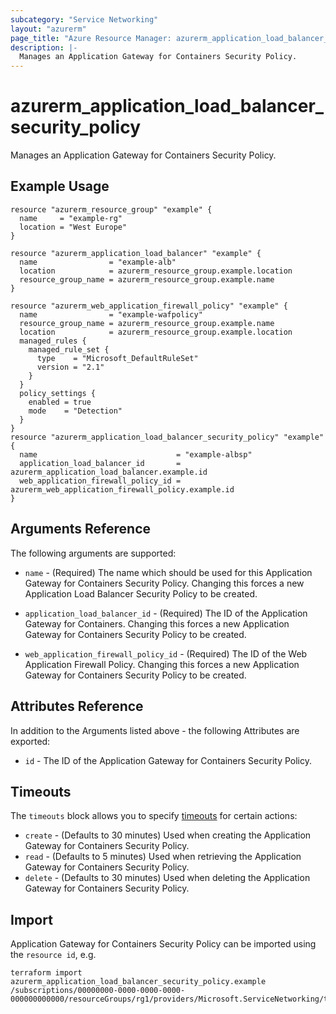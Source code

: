 ```yaml
---
subcategory: "Service Networking"
layout: "azurerm"
page_title: "Azure Resource Manager: azurerm_application_load_balancer_security_policy"
description: |-
  Manages an Application Gateway for Containers Security Policy.
---
```


# azurerm_application_load_balancer_security_policy

Manages an Application Gateway for Containers Security Policy.

## Example Usage

```hcl
resource "azurerm_resource_group" "example" {
  name     = "example-rg"
  location = "West Europe"
}

resource "azurerm_application_load_balancer" "example" {
  name                = "example-alb"
  location            = azurerm_resource_group.example.location
  resource_group_name = azurerm_resource_group.example.name
}

resource "azurerm_web_application_firewall_policy" "example" {
  name                = "example-wafpolicy"
  resource_group_name = azurerm_resource_group.example.name
  location            = azurerm_resource_group.example.location
  managed_rules {
    managed_rule_set {
      type    = "Microsoft_DefaultRuleSet"
      version = "2.1"
    }
  }
  policy_settings {
    enabled = true
    mode    = "Detection"
  }
}
resource "azurerm_application_load_balancer_security_policy" "example" {
  name                               = "example-albsp"
  application_load_balancer_id       = azurerm_application_load_balancer.example.id
  web_application_firewall_policy_id = azurerm_web_application_firewall_policy.example.id
}
```

## Arguments Reference

The following arguments are supported:

* `name` - (Required) The name which should be used for this Application Gateway for Containers Security Policy. Changing this forces a new Application Load Balancer Security Policy to be created.

* `application_load_balancer_id` - (Required) The ID of the Application Gateway for Containers. Changing this forces a new Application Gateway for Containers Security Policy to be created.

* `web_application_firewall_policy_id` - (Required) The ID of the Web Application Firewall Policy. Changing this forces a new Application Gateway for Containers Security Policy to be created.

## Attributes Reference

In addition to the Arguments listed above - the following Attributes are exported:

* `id` - The ID of the Application Gateway for Containers Security Policy.

## Timeouts

The `timeouts` block allows you to specify [timeouts](https://www.terraform.io/language/resources/syntax#operation-timeouts) for certain actions:

* `create` - (Defaults to 30 minutes) Used when creating the Application Gateway for Containers Security Policy.
* `read` - (Defaults to 5 minutes) Used when retrieving the Application Gateway for Containers Security Policy.
* `delete` - (Defaults to 30 minutes) Used when deleting the Application Gateway for Containers Security Policy.

## Import

Application Gateway for Containers Security Policy can be imported using the `resource id`, e.g.

```shell
terraform import azurerm_application_load_balancer_security_policy.example /subscriptions/00000000-0000-0000-0000-000000000000/resourceGroups/rg1/providers/Microsoft.ServiceNetworking/trafficControllers/alb/securityPolicies/sp1
```
